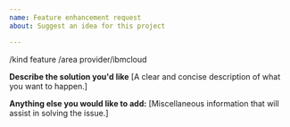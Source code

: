 ```yaml
---
name: Feature enhancement request
about: Suggest an idea for this project

---
```


/kind feature
/area provider/ibmcloud

**Describe the solution you'd like**
[A clear and concise description of what you want to happen.]


**Anything else you would like to add:**
[Miscellaneous information that will assist in solving the issue.]
